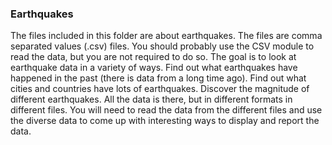 ### Earthquakes
The files included in this folder are about earthquakes.  The files are comma separated values (.csv) files.  You should probably use the CSV module to read the data, but you are not required to do so.  The goal is to look at earthquake data in a variety of ways.  Find out what earthquakes have happened in the past (there is data from a long time ago).  Find out what cities and countries have lots of earthquakes.  Discover the magnitude of different earthquakes.  All the data is there, but in different formats in different files.  You will need to read the data from the different files and use the diverse data to come up with interesting ways to display and report the data.

